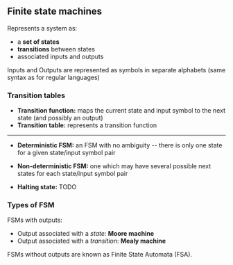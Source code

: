 Finite state machines
---------------------

Represents a system as:

  * a **set of states**
  * **transitions** between states
  * associated inputs and outputs

Inputs and Outputs are represented as symbols in separate alphabets (same syntax
as for regular languages)


### Transition tables

  * **Transition function:** maps the current state and input symbol to the next
                             state (and possibly an output)
  * **Transition table:** represents a transition function

---

  * **Deterministic FSM:** an FSM with no ambiguity -- there is only one state
                           for a given state/input symbol pair
  * **Non-deterministic FSM:** one which may have several possible next states
                               for each state/input symbol pair

  * **Halting state:** TODO


### Types of FSM

FSMs with outputs:

  * Output associated with a *state*: **Moore machine**
  * Output associated with a *transition*: **Mealy machine**

FSMs without outputs are known as Finite State Automata (FSA).
